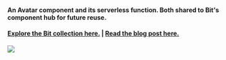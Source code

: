 #### An Avatar component and its serverless function. Both shared to Bit's component hub for future reuse.

#### [Explore the Bit collection here.](https://bit.dev/eden/react-widgets/avatar) |  [Read the blog post here.](https://blog.bitsrc.io/sharing-react-widgets-between-apps-f18c8db1d035)

![](https://user-images.githubusercontent.com/49904302/86460447-131df900-bd31-11ea-9b15-137722ad4a3d.png)
